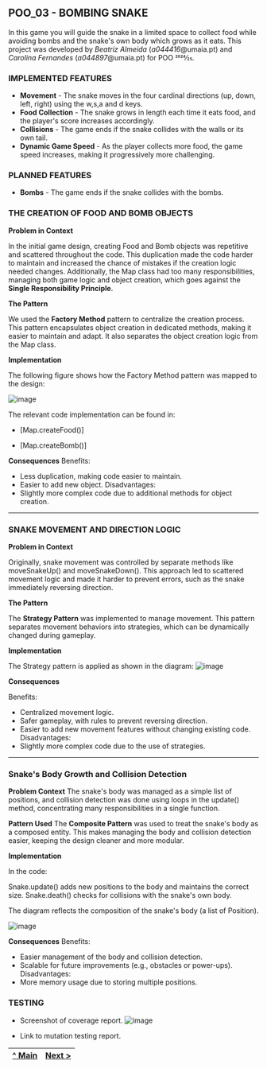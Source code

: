 ## POO_03 - BOMBING SNAKE

In this game you will guide the snake in a limited space to collect food while avoiding bombs and the snake's own body which grows as it eats.
This project was developed by *Beatriz Almeida* (*a044416*@umaia.pt) and *Carolina Fernandes* (*a044897*@umaia.pt) for POO 2024⁄25.

### IMPLEMENTED FEATURES

- **Movement** - The snake moves in the four cardinal directions (up, down, left, right) using the w,s,a and d keys.
- **Food Collection** - The snake grows in length each time it eats food, and the player's score increases accordingly.
- **Collisions** - The game ends if the snake collides with the walls or its own tail.
- **Dynamic Game Speed** - As the player collects more food, the game speed increases, making it progressively more challenging.

### PLANNED FEATURES

- **Bombs** - The game ends if the snake collides with the bombs.


### THE CREATION OF FOOD AND BOMB OBJECTS

**Problem in Context**

In the initial game design, creating Food and Bomb objects was repetitive and scattered throughout the code. This duplication made the code harder to maintain and increased the chance of mistakes if the creation logic needed changes. Additionally, the Map class had too many responsibilities, managing both game logic and object creation, which goes against the **Single Responsibility Principle**.

**The Pattern**

We used the **Factory Method** pattern to centralize the creation process. This pattern encapsulates object creation in dedicated methods, making it easier to maintain and adapt. It also separates the object creation logic from the Map class.

**Implementation**

The following figure shows how the Factory Method pattern was mapped to the design:

![image](https://github.com/user-attachments/assets/d5b3837b-45fd-4c68-b254-147663d8b630)


The relevant code implementation can be found in:

- [Map.createFood()]

- [Map.createBomb()]

**Consequences**
  Benefits:
  - Less duplication, making code easier to maintain.
  - Easier to add new object.
  Disadvantages:
  - Slightly more complex code due to additional methods for object creation.
------
### SNAKE MOVEMENT AND DIRECTION LOGIC
**Problem in Context**

Originally, snake movement was controlled by separate methods like moveSnakeUp() and moveSnakeDown(). This approach led to scattered movement logic and made it harder to prevent errors, such as the snake immediately reversing direction.

**The Pattern**

The **Strategy Pattern** was implemented to manage movement. This pattern separates movement behaviors into strategies, which can be dynamically changed during gameplay.

**Implementation**

The Strategy pattern is applied as shown in the diagram:
![image](https://github.com/user-attachments/assets/bb1283d7-2ba2-4281-92a4-19d2f02eddd0)

**Consequences**

  Benefits:
  - Centralized movement logic.
  - Safer gameplay, with rules to prevent reversing direction.
  - Easier to add new movement features without changing existing code.
  Disadvantages:
  - Slightly more complex code due to the use of strategies.
    
------

### Snake's Body Growth and Collision Detection

**Problem Context**
The snake's body was managed as a simple list of positions, and collision detection was done using loops in the update() method, concentrating many responsibilities in a single function.

**Pattern Used**
The **Composite Pattern** was used to treat the snake's body as a composed entity. This makes managing the body and collision detection easier, keeping the design cleaner and more modular.

**Implementation**

In the code:

Snake.update() adds new positions to the body and maintains the correct size.
Snake.death() checks for collisions with the snake's own body.

The diagram reflects the composition of the snake's body (a list of Position).

![image](https://github.com/user-attachments/assets/3aec4f12-623e-4db9-90b0-4f4ba39992e4)


**Consequences**
  Benefits:
  - Easier management of the body and collision detection.
  - Scalable for future improvements (e.g., obstacles or power-ups).
  Disadvantages:
  - More memory usage due to storing multiple positions.


### TESTING

- Screenshot of coverage report.
![image](https://github.com/user-attachments/assets/df8d43e8-991f-424e-ad51-120632767375)

- Link to mutation testing report.


 [^ Main](../../../) | [Next >](C2.md)
:--- |  ---:
